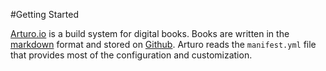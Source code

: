 #Getting Started

[Arturo.io](http://arturo.io) is a build system for digital books.
Books are written in the [markdown](http://daringfireball.net/projects/markdown/syntax)
format and stored on [Github](https://github.com/).  Arturo reads the
`manifest.yml` file that provides most of the configuration and 
customization.
